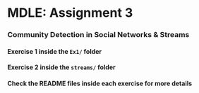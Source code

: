 # MDLE: Assignment 3 

### Community Detection in Social Networks & Streams

#### Exercise 1 inside the `Ex1/` folder

#### Exercise 2 inside the `streams/` folder

#### Check the README files inside each exercise for more details